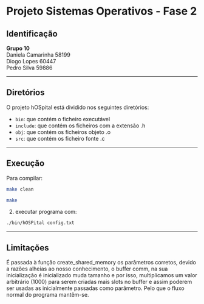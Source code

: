 # Projeto Sistemas Operativos - Fase 2

## Identificação

**Grupo 10** <br>
Daniela Camarinha 58199 <br>
Diogo Lopes 60447<br>
Pedro Silva 59886<br>

---
## Diretórios

O projeto hOSpital está dividido nos seguintes diretórios:
- ```bin```: que contém o ficheiro executável
- ```include```: que contém os ficheiros com a extensão .h
- ```obj```: que contém os ficheiros objeto .o
- ```src```: que contém os ficheiro fonte .c

---
## Execução

Para compilar: <br>

```bash
make clean
```
```bash
make
```
2. executar programa com:
```bash
./bin/hOSPital config.txt
```
---
## Limitações
É passada à função create_shared_memory os parâmetros corretos, devido a razões alheias ao nosso conhecimento, o buffer comm, na sua inicialização é inicializado muda tamanho e por isso, multiplicamos um valor arbitrário (1000) para serem criadas mais slots no buffer e assim poderem ser usadas as inicialmente passadas como parâmetro.
Pelo que o fluxo normal do programa mantêm-se.
 <br>

